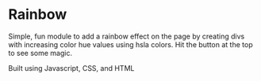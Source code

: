 Rainbow
========

Simple, fun module to add a rainbow effect on the page by creating divs with increasing color hue values using hsla colors. Hit the button at the top to see some magic.

Built using Javascript, CSS, and HTML
